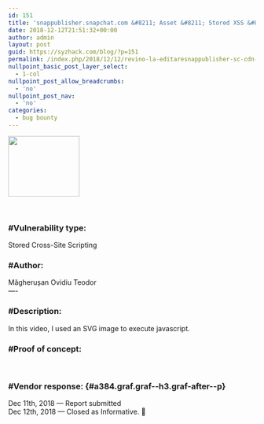 ```yaml
---
id: 151
title: 'snappublisher.snapchat.com &#8211; Asset &#8211; Stored XSS &#8211; Status: &#8220;Informative&#8221;'
date: 2018-12-12T21:51:32+00:00
author: admin
layout: post
guid: https://syzhack.com/blog/?p=151
permalink: /index.php/2018/12/12/revino-la-editaresnappublisher-sc-cdn-net-stored-xss-status-informative/
nullpoint_basic_post_layer_select:
  - 1-col
nullpoint_post_allow_breadcrumbs:
  - 'no'
nullpoint_post_nav:
  - 'no'
categories:
  - bug bounty
---
```

<img class="wp-image-152 aligncenter" src="https://syzhack.com/blog/wp-content/uploads/2018/12/snapchat-logo-transparent-900x762.png" alt="" width="145" height="123" />

&nbsp;

### #Vulnerability type:

Stored Cross-Site Scripting

### #Author:

Măgherușan Ovidiu Teodor  
—-

### #Description:

In this video, I used an SVG image to execute javascript.

### #Proof of concept:



&nbsp;

### #Vendor response: {#a384.graf.graf--h3.graf-after--p}

Dec 11th, 2018 — Report submitted  
Dec 12th, 2018 — Closed as Informative. 🙁

&nbsp;